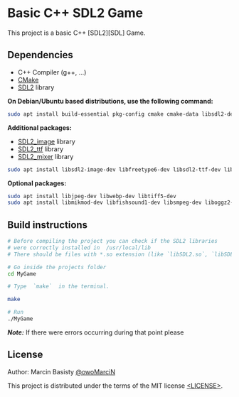 # Basic C++ SDL2 Game

This project is a basic C++ [SDL2][SDL] Game.

## Dependencies

- C++ Compiler (g++, ...)
- [CMake](https://cmake.org/)
- [SDL2](https://www.libsdl.org/) library

**On Debian/Ubuntu based distributions, use the following command:**

```sh
sudo apt install build-essential pkg-config cmake cmake-data libsdl2-dev
```

**Additional packages:**

- [SDL2_image](https://github.com/libsdl-org/SDL_image) library
- [SDL2_ttf](https://github.com/libsdl-org/SDL_ttf) library
- [SDL2_mixer](https://github.com/libsdl-org/SDL_mixer) library

```sh
sudo apt install libsdl2-image-dev libfreetype6-dev libsdl2-ttf-dev libsdl2-mixer-dev
```

**Optional packages:**

```sh
sudo apt install libjpeg-dev libwebp-dev libtiff5-dev
sudo apt install libmikmod-dev libfishsound1-dev libsmpeg-dev liboggz2-dev libflac-dev libfluidsynth-dev
```

## Build instructions

```sh
# Before compiling the project you can check if the SDL2 libraries
# were correctly installed in  /usr/local/lib
# There should be files with *.so extension (like `libSDL2.so`, `libSDL2_image.so`, ...)

# Go inside the projects folder
cd MyGame

# Type  `make`  in the terminal. 

make

# Run
./MyGame
```

***Note:*** If there were errors occurring during that point please

## License

Author: Marcin Basisty [@owoMarciN](https://github.com/owoMarciN)

This project is distributed under the terms of the MIT license
[&lt;LICENSE&gt;](https://www.mit.edu/~amini/LICENSE.md).
